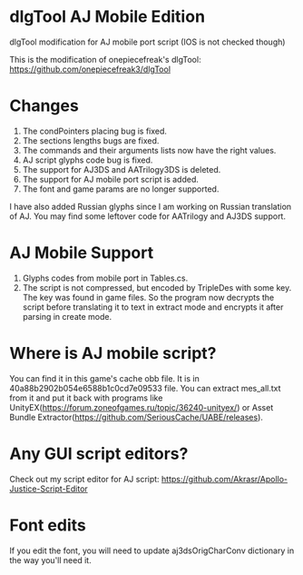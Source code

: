 # dlgTool AJ Mobile Edition
dlgTool modification for AJ mobile port script (IOS is not checked though)

This is the modification of onepiecefreak's dlgTool: https://github.com/onepiecefreak3/dlgTool

# Changes
1. The condPointers placing bug is fixed.
2. The sections lengths bugs are fixed.
3. The commands and their arguments lists now have the right values.
4. AJ script glyphs code bug is fixed.
5. The support for AJ3DS and AATrilogy3DS is deleted.
6. The support for AJ mobile port script is added.
7. The font and game params are no longer supported.

I have also added Russian glyphs since I am working on Russian translation of AJ.
You may find some leftover code for AATrilogy and AJ3DS support.

# AJ Mobile Support
1. Glyphs codes from mobile port in Tables.cs.
2. The script is not compressed, but encoded by TripleDes with some key. The key was found in game files. So the program now decrypts the script before translating it to text in extract mode and encrypts it after parsing in create mode.

# Where is AJ mobile script?
You can find it in this game's cache obb file. It is in 40a88b2902b054e6588b1c0cd7e09533 file.
You can extract mes_all.txt from it and put it back with programs like UnityEX(https://forum.zoneofgames.ru/topic/36240-unityex/) or Asset Bundle Extractor(https://github.com/SeriousCache/UABE/releases).

# Any GUI script editors?
Check out my script editor for AJ script: https://github.com/Akrasr/Apollo-Justice-Script-Editor

# Font edits
If you edit the font, you will need to update aj3dsOrigCharConv dictionary in the way you'll need it.

